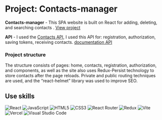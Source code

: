 # Project: Contacts-manager

**Contacts-manager** - This SPA website is built on React for adding, deleting,
and searching contacts . [View project](https://goit-react-hw-08-pink-seven.vercel.app/)

**API** - I used the [Contacts API](https://connections-api.goit.global), I used
this API for: registration, authorization, saving tokens, receiving contacts.
[documentation API](https://connections-api.goit.global/docs/)

### Project structure

The structure consists of pages: home, contacts, registration, authorization, and components, as well as
the site also uses Redux-Persist technology to store contacts after the page reloads.
Private and public routing techniques are used, and the “react-helmet” library was used to improve SEO.

## Use skills

![React](https://img.shields.io/badge/react-%2320232a.svg?style=for-the-badge&logo=react&logoColor=%2361DAFB)
![JavaScript](https://img.shields.io/badge/javascript-%23323330.svg?style=for-the-badge&logo=javascript&logoColor=%23F7DF1E)
![HTML5](https://img.shields.io/badge/html5-%23E34F26.svg?style=for-the-badge&logo=html5&logoColor=white)
![CSS3](https://img.shields.io/badge/css3-%231572B6.svg?style=for-the-badge&logo=css3&logoColor=white)
![React Router](https://img.shields.io/badge/React_Router-CA4245?style=for-the-badge&logo=react-router&logoColor=white)
![Redux](https://img.shields.io/badge/redux-%23593d88.svg?style=for-the-badge&logo=redux&logoColor=white)
![Vite](https://img.shields.io/badge/vite-%23646CFF.svg?style=for-the-badge&logo=vite&logoColor=white)
![Vercel](https://img.shields.io/badge/vercel-%23000000.svg?style=for-the-badge&logo=vercel&logoColor=white)
![Visual Studio Code](https://img.shields.io/badge/Visual%20Studio%20Code-0078d7.svg?style=for-the-badge&logo=visual-studio-code&logoColor=white)

